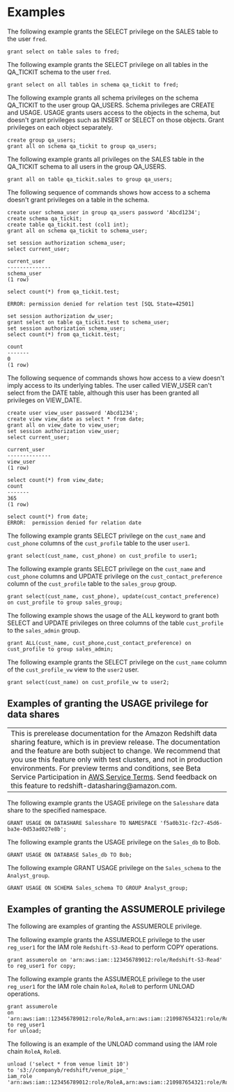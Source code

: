 # Examples<a name="r_GRANT-examples"></a>

 The following example grants the SELECT privilege on the SALES table to the user `fred`\. 

```
grant select on table sales to fred;
```

The following example grants the SELECT privilege on all tables in the QA\_TICKIT schema to the user `fred`\. 

```
grant select on all tables in schema qa_tickit to fred;
```

The following example grants all schema privileges on the schema QA\_TICKIT to the user group QA\_USERS\. Schema privileges are CREATE and USAGE\. USAGE grants users access to the objects in the schema, but doesn't grant privileges such as INSERT or SELECT on those objects\. Grant privileges on each object separately\.

```
create group qa_users;
grant all on schema qa_tickit to group qa_users;
```

The following example grants all privileges on the SALES table in the QA\_TICKIT schema to all users in the group QA\_USERS\. 

```
grant all on table qa_tickit.sales to group qa_users;
```

The following sequence of commands shows how access to a schema doesn't grant privileges on a table in the schema\. 

```
create user schema_user in group qa_users password 'Abcd1234';
create schema qa_tickit;
create table qa_tickit.test (col1 int);
grant all on schema qa_tickit to schema_user;

set session authorization schema_user;
select current_user;

current_user
--------------
schema_user
(1 row)

select count(*) from qa_tickit.test;

ERROR: permission denied for relation test [SQL State=42501] 

set session authorization dw_user;
grant select on table qa_tickit.test to schema_user;
set session authorization schema_user;
select count(*) from qa_tickit.test;

count
-------
0
(1 row)
```

The following sequence of commands shows how access to a view doesn't imply access to its underlying tables\. The user called VIEW\_USER can't select from the DATE table, although this user has been granted all privileges on VIEW\_DATE\. 

```
create user view_user password 'Abcd1234';
create view view_date as select * from date;
grant all on view_date to view_user;
set session authorization view_user;
select current_user;

current_user
--------------
view_user
(1 row)

select count(*) from view_date;
count
-------
365
(1 row)

select count(*) from date;
ERROR:  permission denied for relation date
```

The following example grants SELECT privilege on the `cust_name` and `cust_phone` columns of the `cust_profile` table to the user `user1`\. 

```
grant select(cust_name, cust_phone) on cust_profile to user1;
```

The following example grants SELECT privilege on the `cust_name` and `cust_phone` columns and UPDATE privilege on the `cust_contact_preference` column of the `cust_profile` table to the `sales_group` group\. 

```
grant select(cust_name, cust_phone), update(cust_contact_preference) on cust_profile to group sales_group;
```

The following example shows the usage of the ALL keyword to grant both SELECT and UPDATE privileges on three columns of the table `cust_profile` to the `sales_admin` group\. 

```
grant ALL(cust_name, cust_phone,cust_contact_preference) on cust_profile to group sales_admin;
```

The following example grants the SELECT privilege on the `cust_name` column of the `cust_profile_vw` view to the `user2` user\. 

```
grant select(cust_name) on cust_profile_vw to user2;
```

## Examples of granting the USAGE privilege for data shares<a name="r_GRANT-examples-datashare"></a>


|  | 
| --- |
| This is prerelease documentation for the Amazon Redshift data sharing feature, which is in preview release\. The documentation and the feature are both subject to change\. We recommend that you use this feature only with test clusters, and not in production environments\. For preview terms and conditions, see Beta Service Participation in [AWS Service Terms](https://aws.amazon.com/service-terms/)\. Send feedback on this feature to redshift\-datasharing@amazon\.com\.   | 

The following example grants the USAGE privilege on the `Salesshare` data share to the specified namespace\. 

```
GRANT USAGE ON DATASHARE Salesshare TO NAMESPACE 'f5a0b31c-f2c7-45d6-ba3e-0d53ad027e8b';
```

The following example grants the USAGE privilege on the `Sales_db` to Bob\.

```
GRANT USAGE ON DATABASE Sales_db TO Bob;
```

The following example GRANT USAGE privilege on the `Sales_schema` to the `Analyst_group`\.

```
GRANT USAGE ON SCHEMA Sales_schema TO GROUP Analyst_group;
```

## Examples of granting the ASSUMEROLE privilege<a name="r_GRANT-examples-assumerole"></a>

The following are examples of granting the ASSUMEROLE privilege\. 

The following example grants the ASSUMEROLE privilege to the user `reg_user1` for the IAM role `Redshift-S3-Read` to perform COPY operations\. 

```
grant assumerole on 'arn:aws:iam::123456789012:role/Redshift-S3-Read' 
to reg_user1 for copy;
```

The following example grants the ASSUMEROLE privilege to the user `reg_user1` for the IAM role chain `RoleA`, `RoleB` to perform UNLOAD operations\. 

```
grant assumerole
on 'arn:aws:iam::123456789012:role/RoleA,arn:aws:iam::210987654321:role/RoleB'
to reg_user1
for unload;
```

The following is an example of the UNLOAD command using the IAM role chain `RoleA`, `RoleB`\.

```
unload ('select * from venue limit 10')
to 's3://companyb/redshift/venue_pipe_'
iam_role 'arn:aws:iam::123456789012:role/RoleA,arn:aws:iam::210987654321:role/RoleB';
```